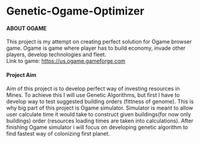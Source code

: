 # Genetic-Ogame-Optimizer
#### ABOUT OGAME
This project is my attempt on creating perfect solution for Ogame browser game. Ogame is game where player has to build economy, invade other players, develop technologies and fleet. <br>
Link to game: https://us.ogame.gameforge.com

#### Project Aim
Aim of this project is to develop perfect way of investing resources in Mines. To achieve this I will use Genetic Algorithms, but first I have to develop way to test suggested building orders (fittness of genome). This is why big part of this project is Ogame simulator. Simulator is meant to allow user calculate time it would take to construct given buildings(for now only buildings) order (resources loading times are taken into calculations). After finishing Ogame simulator i will focus on developing genetic algorithm to find fastest way of colonizing first planet.
